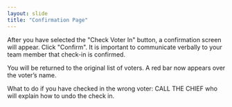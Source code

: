 ```yaml
---
layout: slide
title: "Confirmation Page"
---
```


After you have selected the "Check Voter In" button, a confirmation screen will appear.  Click "Confirm".  It is important to communicate verbally to your team member that check-in is confirmed.

You will be returned to the original list of voters.  A red bar now appears over the voter’s name.

What to do if you have checked in the wrong voter:  CALL THE CHIEF who will explain how to undo the check in.

